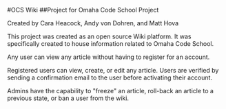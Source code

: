 #OCS Wiki
##Project for Omaha Code School Project

Created by Cara Heacock, Andy von Dohren, and Matt Hova

This project was created as an open source Wiki platform. It was specifically created to house information related to
Omaha Code School.

Any user can view any article without having to register for an account.

Registered users can view, create, or edit any article. Users are verified by sending a confirmation email to the user before activating their account.

Admins have the capability to "freeze" an article, roll-back an article to a previous state, or ban a user from the wiki.

